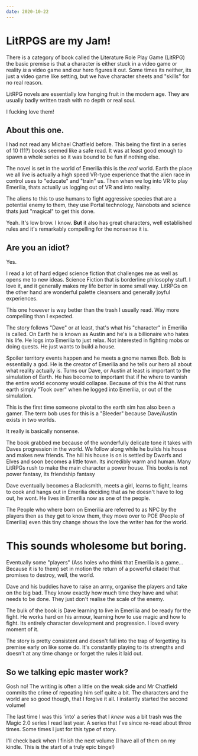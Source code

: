 ```yaml
---
date: 2020-10-22
---
```


# LitRPGS are my Jam!

There is a category of book called the Literature Role Play Game (LitRPG) the basic premise is that a character is either stuck in a video game or reality *is* a video game and our hero figures it out. Some times its neither, its just a video game like setting, but we have character sheets and "skills" for no real reason.

LitRPG novels are essentially low hanging fruit in the modern age. They are usually badly written trash with no depth or real soul.

I fucking love them!

## About this one.

I had not read any Michael Chatfield before. This being the first in a series of 10 (11?) books seemed like a safe read. It was at least good enough to spawn a whole series so it was bound to be fun if nothing else.

The novel is set in the world of Emerilia this is the *real* world. Earth the place we all live is actually a high speed VR-type experience that the alien race in control uses to "educate" and "train" us. Then when we log into VR to play Emerilia, thats actually us logging out of VR and into reality.

The aliens to this to use humans to fight aggressive species that are a potential enemy to them, they use Portal technology, Nanobots and science thats just "magical" to get this done.

Yeah. It's low brow. I know. **But** it also has great characters, well established rules and it's remarkably compelling for the nonsense it is.

## Are you an idiot?

Yes.

I read a lot of hard edged science fiction that challenges me as well as opens me to new ideas. Science Fiction that is borderline philosophy stuff. I love it, and it generally makes my life better in some small way. LitRPGs on the other hand are wonderful palette cleansers and generally joyful experiences.

This one however is way better than the trash I usually read. Way more compelling than I expected.

The story follows "Dave" or at least, that's what his "character" in Emerilia is called. On Earth he is known as Austin and he's is a billionaire who hates his life. He logs into Emerilia to just relax. Not interested in fighting mobs or doing quests. He just wants to build a house.

Spoiler territory events happen and he meets a gnome names Bob. Bob is essentially a god. He is the creator of Emerilia and he tells our hero all about what reality actually is. Turns our Dave, or Austin at least is important to the simulation of Earth. He has become to important that if he where to vanish the entire world economy would collapse. Because of this the AI that runs earth simply "Took over" when he logged into Emerilia, or out of the simulation.

This is the first time someone pivotal to the earth sim has also been a gamer. The term bob uses for this is a "Bleeder" because Dave/Austin exists in two worlds.

It really is basically nonsense.

The book grabbed me because of the wonderfully delicate tone it takes with Daves progression in the world. We follow along while he builds his house and makes new friends. The hill his house is on is settled by Dwarfs and Elves and soon becomes a little town. Its incredibly warm and human. Many LitRPGs rush to make the main character a power house. This books is not power fantasy, its friendship fantasy

Dave eventually becomes a Blacksmith, meets a girl, learns to fight, learns to cook and hangs out in Emerilia deciding that as he doesn't have to log out, he wont. He lives in Emerilia now as one of the people.

The People who where born on Emerilia are referred to as NPC by the players then as they get to know them, they move over to POE (People of Emerilia) even this tiny change shows the love the writer has for the world.

# This sounds wholesome but boring.

Eventually some "players" (Ass holes who think that Emerilia is a game... Because it is to them) set  in motion the return of a powerful citadel that promises to destroy, well, the world.

Dave and his buddies have to raise an army, organise the players and take on the big bad. They know exactly how much time they have and what needs to be done. They just don't realise the scale of the enemy.

The bulk of the book is Dave learning to live in Emerilia and be ready for the fight. He works hard on his armour, learning how to use magic and how to fight. Its entirely character development and progression. I loved every moment of it.

The story is pretty consistent and doesn't fall into the trap of forgetting its premise early on like some do. It's constantly playing to its strengths and doesn't at any time change or forget the rules it laid out.

## So we talking epic master work?

Gosh no! The writing is often a little on the weak side and Mr Chatfield commits the crime of repeating him self quite a bit. The characters and the world are so good though, that I forgive it all. I instantly started the second volume!

The last time I was this 'into' a series that I *knew* was a bit trash was the Magic 2.0 series I read last year. A series that I've since re-read about three times. Some times I just for this type of story.

I'll check back when I finish the next volume (I have all of them on my kindle. This is the start of a truly epic binge!)
